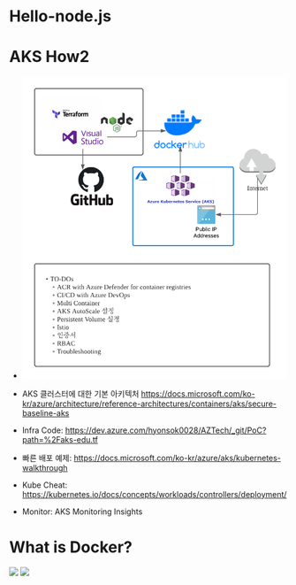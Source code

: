 # Hello-node.js

# AKS How2

* <img src="https://github.com/hyonsok5/hello-node.js/blob/main/Edu%20AKS%20Example%20Diagram.png?raw=true" />

* AKS 클러스터에 대한 기본 아키텍처 https://docs.microsoft.com/ko-kr/azure/architecture/reference-architectures/containers/aks/secure-baseline-aks
* Infra Code: https://dev.azure.com/hyonsok0028/AZTech/_git/PoC?path=%2Faks-edu.tf
* 빠른 배포 예제: https://docs.microsoft.com/ko-kr/azure/aks/kubernetes-walkthrough
* Kube Cheat: https://kubernetes.io/docs/concepts/workloads/controllers/deployment/
* Monitor: AKS Monitoring Insights

# What is Docker?
<img src="https://miro.medium.com/max/700/1*X_lC2IBuIcRVtlcJ7vsPog.png" />
<img src="https://codeahoy.com/img/dockercontainers/containers-on-box.png" />
